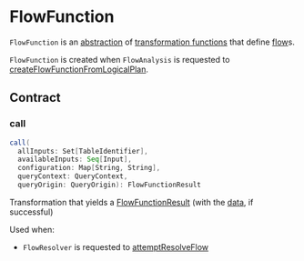 # FlowFunction

`FlowFunction` is an [abstraction](#contract) of [transformation functions](#implementations) that define [flow](Flow.md#func)s.

`FlowFunction` is created when `FlowAnalysis` is requested to [createFlowFunctionFromLogicalPlan](FlowAnalysis.md#createFlowFunctionFromLogicalPlan).

## Contract

### call

```scala
call(
  allInputs: Set[TableIdentifier],
  availableInputs: Seq[Input],
  configuration: Map[String, String],
  queryContext: QueryContext,
  queryOrigin: QueryOrigin): FlowFunctionResult
```

Transformation that yields a [FlowFunctionResult](FlowFunctionResult.md) (with the [data](FlowFunctionResult.md#dataFrame), if successful)

Used when:

* `FlowResolver` is requested to [attemptResolveFlow](FlowResolver.md#attemptResolveFlow)
